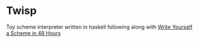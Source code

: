 # Twisp

Toy scheme interpreter written in haskell following along with [Write Yourself a Scheme in 48 Hours](https://upload.wikimedia.org/wikipedia/commons/a/aa/Write_Yourself_a_Scheme_in_48_Hours.pdf)